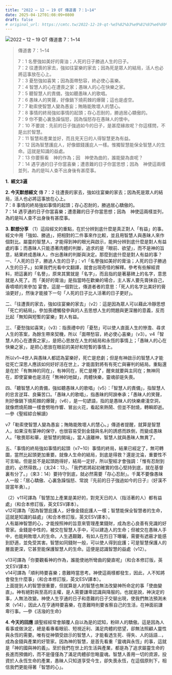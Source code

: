 ```yaml
---
title: "2022 – 12 – 19 QT 傳道書 7：1~14"
date: 2025-04-12T01:08:09+0800
draft: false
# original_url: https://cmtc.tw/2022-12-19-qt-%e5%82%b3%e9%81%93%e6%9b%b8-7%ef%bc%9a114
---
```


![2022 – 12 – 19 QT 傳道書 7：1\~14](/images/qt.jpg  "2022 – 12 – 19 QT 傳道書 7：1\~14")

> 傳道書 7：1\~14
>
> 7：1 名譽強如美好的膏油；人死的日子勝過人生的日子。  
> 7：2 往遭喪的家去，強如往宴樂的家去；因為死是眾人的結局，活人也必將這事放在心上。  
> 7：3 憂愁強如喜笑；因為面帶愁容，終必使心喜樂。  
> 7：4 智慧人的心在遭喪之家；愚昧人的心在快樂之家。  
> 7：5 聽智慧人的責備，強如聽愚昧人的歌唱。  
> 7：6 愚昧人的笑聲，好像鍋下燒荊棘的爆聲；這也是虛空。  
> 7：7 勒索使智慧人變為愚妄；賄賂能敗壞人的慧心。  
> 7：8 事情的終局強如事情的起頭；存心忍耐的，勝過居心驕傲的。  
> 7：9 你不要心裏急躁惱怒，因為惱怒存在愚昧人的懷中。  
> 7：10 不要說：先前的日子強過如今的日子，是甚麼緣故呢？你這樣問，不是出於智慧。  
> 7：11 智慧和產業並好，而且見天日的人得智慧更為有益。  
> 7：12 因為智慧護庇人，好像銀錢護庇人一樣。惟獨智慧能保全智慧人的生命。這就是知識的益處。  
> 7：13 你要察看　神的作為；因　神使為曲的，誰能變為直呢？  
> 7：14 遇亨通的日子你當喜樂；遭患難的日子你當思想；因為　神使這兩樣並列，為的是叫人查不出身後有甚麼事。

**1.  經文3遍**

**2. 今天默想經文**
傳 7：2 往遭喪的家去，強如往宴樂的家去；因為死是眾人的結局，活人也必將這事放在心上。  
7：8 事情的終局強如事情的起頭；存心忍耐的，勝過居心驕傲的。  
7：14 遇亨通的日子你當喜樂；遭患難的日子你當思想；因為　神使這兩樣並列，為的是叫人查不出身後有甚麼事。

**3. 默想分享**
（1）這段經文的重點，在於分辨到底什麼是真正對人「有益」的事。經文中用「強如、勝過」，把相對的二件事來作比較，並且用智慧人與愚昧人來作個對比。屬靈的智慧人，才能得到神的眼光與啟示，能夠分辨到底什麼是對人有益處的事；而愚昧人只能憑著肉體的判斷，追求的是「眼前、欲望」，而不是神的旨意，結果終成愚昧人，作出愚昧的判斷與決定。那麼到底什麼是對人有益的事？  
一、「人死的日子，勝過人生的日子」：v1「名譽強如美好的膏油；人死的日子勝過人生的日子。」如果我們光看中文翻譯，就會出現奇怪的解釋。參考有些解經資料，把這裏的「名譽」，原來其實就是「名字」，而且指的是著墓碑上的名字，意思就是人死了。而「美好的膏油」是指當時在歡樂的場合，主人客人要先膏抹自己，香噴噴的來參加 宴會。這是一個對比，傳道者者的意思：「死人的名字比美好的膏油更好」，然後才能接下一句「人死的日子比人活著的日子更好」。

二、「往遭喪的家去，強如往宴樂的家去」（v2）：這是因為眾人可以藉此冷靜思想「死亡的結局」。參加喪禮觸發參與的人去思想人生的問題與更深層的意義，反而比起「無知與短暫的宴樂」對人有益。

三、「憂愁強如喜笑」（v3）：指喪禮中的「憂愁」可以使人直面人生的慘澹、尋求人生的答案，為餘生帶來契機，所以「面帶愁容，終必使心喜樂」（v3）。v4「智慧人的心在遭喪之家」，是把心思放在人生的結局和永恆的事情上；「愚昧人的心在快樂之家」，是把心思放在眼前的美好和短暫的事情上。

所以v1\~4世人與愚昧人都認為宴樂好，死亡是悲劇；但是有神啟示的智慧人才能從死亡深思人應該如何好好活在世上，才能面對將有有死亡與審判的結局。重點還是在於「有無神的同在」，有神同在，死亡是睡了，醒來就要與主同在；無神同在，即使宴樂也是活在「無神的地獄」，肉體快樂，靈魂卻是失喪。

四、「聽智慧人的責備，強如聽愚昧人的歌唱」（v5）：「智慧人的責備」，指智慧人的忠言逆耳、良藥苦口。「愚昧人的歌唱」，指愚昧的阿諛奉承；「愚昧人的笑聲，則好像鍋下燒荊棘的爆聲」（v6），是一句諺語，指的是愚昧人的快樂膚淺空洞，就像燃燒荊棘一樣會劈啪作響、冒出火花，看起來熱鬧、但並不耐燒，轉瞬即逝。—參《聖經綜合解讀》

v7「勒索使智慧人變為愚妄；賄賂能敗壞人的慧心。」傳道者提醒，就算是智慧人，如果沒有蒙神的保守，也很容易受到金錢與名利的誘惑而跌倒，而變成愚昧人。「敬畏耶和華，是智慧的開端」，當人遠離神，智慧人就與愚昧人無異了。

五、「事情的終局強如事情的起頭（v7\~10）事情的終局，結果已經定了，無可轉圜，當然比起頭更加重要。就像人生命的結局，到底是得救？還是沈淪，重要性不可言喻。但是並不是起頭跑得好，結局一定好，所以聖經才會強調：「惟有忍耐到底的，必然得救。」（太24：13」、「我們若將起初確實的信心堅持到底，就在基督裏有分了。」（來3：14）要持守到底，就必然需要「存心忍耐」。千萬不要像愚昧人一般：「居心驕傲、心裏急躁惱怒、常說『先前的日子強過如今的日子』（好漢不提當年勇）。」

（2）v11可譯為「智慧加上產業是美好的，對見天日的人（指活著的人）都有益處」（和合本修訂版，英文ESV譯本）。  
v12可譯為「因為智慧庇護人，好像金錢庇護人一樣；智慧能保全智慧者的生命，這就是知識的益處」（和合本修訂版，英文ESV譯本）。  
人有屬神智慧的心，才能按照神的旨意來管理產業錢財，成為忠心良善有見識的好管家。金錢是中性的，被交在智慧人手中，可以建造人的生命；但被交在愚昧人手中，也能夠敗壞人的生命。人生遇艱難，有如人在烈日下曝曬，需要有遮蔽才能感到舒適，並免受其害。智慧如同錢財一般，可以使人得到庇護；可是智慧保護人的層面更深，它甚至能保護智慧人的生命。這便是認識智慧的益處（v12）。

v13可譯為「你要觀看神的作為，誰能使祂所彎曲的變直呢」（和合本修訂版，英文ESV譯本）  
v14可譯為「順利時要喜樂；患難時當思考。神使這兩樣都發生，因此，人不知將會發生什麼事」（和合本修訂版，英文ESV譯本）。  
上面提到人的智慧很重要，但就算是人的智慧也無法改變神所命定的事「使曲變直」。神有絕對與至高的主權，是人需要謙卑認識與降服的。也就是說，神決定的事，人無法改變。神使人生亨通的日子和患難的日子交替出現，使我們無法預測未來（v14），因此人在亨通時要喜樂，在患難時則要省察自己的生活，在神面前謙卑行事。—參《活潑的生命》

**4. 今天的回應**
讀聖經經常會顛覆人自以為是的認知，粉碎人的驕傲。這是因為人看事或做決定，總是看專看眼前、短視近利、滿足肉體的慾望，卻無法照顧人靈性與永恆的需要。唯有從神領受啟示的智慧人，才能看透生死、得失、人的話語…，成為金錢與產業的好管家。因為神的智慧，是首先看重「靈魂與永恆」的事，這就是「神的國與神的義」。至於我們在世上的生活與產業，都是為了追求屬靈生命的長進而預備的，而不是僅僅為了滿足肉體卻忽略靈魂。智慧人善用一切的資源，投資於人永恆生命的產業，愚昧人只知道享受今生，卻失喪永恆，在這個原則下，相信我們更能得著「智慧的心」。
